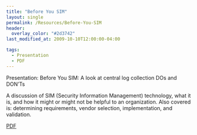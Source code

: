 ```yaml
---
title: "Before You SIM"
layout: single
permalink: /Resources/Before-You-SIM
header:
  overlay_color: "#2d3742"
last_modified_at: 2009-10-10T12:00:00-04:00

tags:
  - Presentation
  - PDF
---
```

Presentation: Before You SIM: A look at central log collection DOs and DON’Ts

A discussion of SIM (Security Information Management) technology, what it is, and how it might or might not be helpful to an organization. Also covered is: determining requirements, vendor selection, implementation, and validation.

[PDF](/assets/pdf/Before_You_SIM.pdf)
